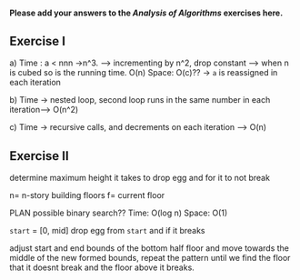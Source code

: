 #### Please add your answers to the ***Analysis of  Algorithms*** exercises here.

## Exercise I

a)  Time : a  < nnn ->n^3. 
        --> incrementing by n^2, drop constant  --> when n is cubed so is the running time. 
        O(n)
    Space: O(c)?? -> `a` is reassigned in each iteration


b) Time -> nested loop, second loop runs in the same number in each iteration-->  O(n^2)


c) Time -> recursive calls, and decrements on each iteration --> O(n)

## Exercise II
determine maximum height it takes to drop egg and for it to not break


n= n-story building floors
f= current floor 

PLAN
possible binary search?? 
Time: O(log n)
Space: O(1)


`start` = [0, mid]
drop egg from `start` and if it breaks

adjust start and end bounds of the bottom half floor
and move towards the middle of the new formed bounds,
repeat the pattern until we find the floor that it doesnt break and the floor above it breaks. 




